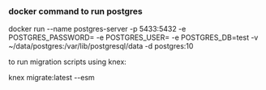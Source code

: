 

### docker command to run postgres
docker run --name postgres-server -p 5433:5432 -e POSTGRES_PASSWORD=<password> -e POSTGRES_USER=<user> -e POSTGRES_DB=test -v ~/data/postgres:/var/lib/postgresql/data -d postgres:10

to run migration scripts using knex:

knex migrate:latest --esm
